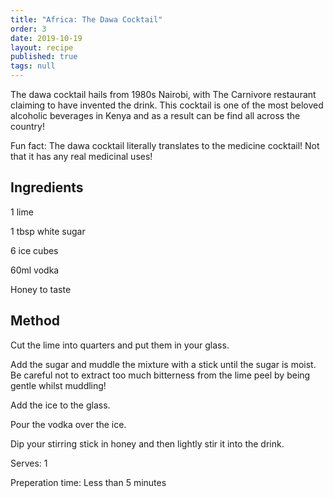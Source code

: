 ```yaml
---
title: "Africa: The Dawa Cocktail"
order: 3
date: 2019-10-19
layout: recipe
published: true
tags: null
---
```

The dawa cocktail hails from 1980s Nairobi, with The Carnivore restaurant claiming to have invented the drink. This cocktail is one of the most beloved alcoholic beverages in Kenya and as a result can be find all across the country!

Fun fact: The dawa cocktail literally translates to the medicine cocktail! Not that it has any real medicinal uses!

## Ingredients

1 lime

1 tbsp white sugar

6 ice cubes

60ml vodka

Honey to taste

## Method

Cut the lime into quarters and put them in your glass. 

Add the sugar and muddle the mixture with a stick until the sugar is moist. Be careful not to extract too much bitterness from the lime peel by being gentle whilst muddling!

Add the ice to the glass. 

Pour the vodka over the ice.

Dip your stirring stick in honey and then lightly stir it into the drink.

Serves: 1

Preperation time: Less than 5 minutes